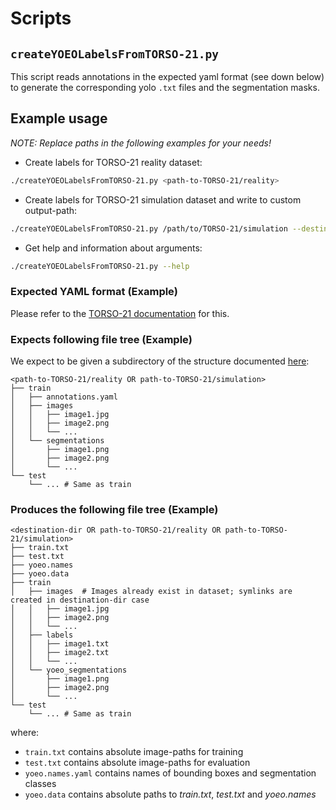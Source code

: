 # Scripts

## `createYOEOLabelsFromTORSO-21.py`

This script reads annotations in the expected yaml format (see down below) to generate the corresponding yolo `.txt` files and the segmentation masks.

## Example usage

*NOTE: Replace paths in the following examples for your needs!*

- Create labels for TORSO-21 reality dataset:

```bash
./createYOEOLabelsFromTORSO-21.py <path-to-TORSO-21/reality>
```

- Create labels for TORSO-21 simulation dataset and write to custom output-path:

```bash
./createYOEOLabelsFromTORSO-21.py /path/to/TORSO-21/simulation --destination-dir /path/to/output-dir
```

- Get help and information about arguments:

```bash
./createYOEOLabelsFromTORSO-21.py --help
```

### Expected YAML format (Example)

Please refer to the [TORSO-21 documentation](https://github.com/bit-bots/TORSO_21_dataset#structure) for this.

### Expects following file tree (Example)

We expect to be given a subdirectory of the structure documented [here](https://github.com/bit-bots/TORSO_21_dataset#structure):

```
<path-to-TORSO-21/reality OR path-to-TORSO-21/simulation>
├── train
│   ├── annotations.yaml
│   ├── images
│   │   ├── image1.jpg
│   │   ├── image2.png
│   │   └── ...
│   └── segmentations
│       ├── image1.png
│       ├── image2.png
│       └── ...
└── test
    └── ... # Same as train
```

### Produces the following file tree (Example)

```
<destination-dir OR path-to-TORSO-21/reality OR path-to-TORSO-21/simulation>
├── train.txt
├── test.txt
├── yoeo.names
├── yoeo.data
├── train
│   ├── images  # Images already exist in dataset; symlinks are created in destination-dir case
│   │   ├── image1.jpg
│   │   ├── image2.png
│   │   └── ...
│   ├── labels
│   │   ├── image1.txt
│   │   ├── image2.txt
│   │   └── ...
│   └── yoeo_segmentations
│       ├── image1.png
│       ├── image2.png
│       └── ...
└── test
    └── ... # Same as train
```

where:

- `train.txt` contains absolute image-paths for training
- `test.txt` contains absolute image-paths for evaluation
- `yoeo.names.yaml` contains names of bounding boxes and segmentation classes
- `yoeo.data` contains absolute paths to *train.txt*, *test.txt* and *yoeo.names*
